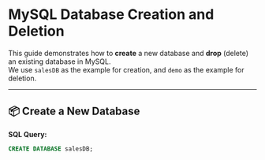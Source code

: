 # MySQL Database Creation and Deletion

This guide demonstrates how to **create** a new database and **drop** (delete) an existing database in MySQL.  
We use `salesDB` as the example for creation, and `demo` as the example for deletion.

---

## 📦 Create a New Database

**SQL Query:**
```sql
CREATE DATABASE salesDB;

